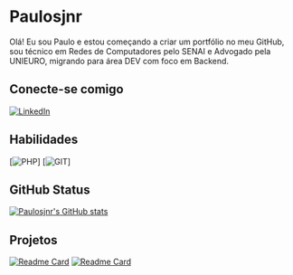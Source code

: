 # Paulosjnr
Olá! Eu sou Paulo e estou começando a criar um portfólio no meu GitHub, sou técnico em Redes de Computadores pelo SENAI e Advogado pela UNIEURO, migrando para área DEV com foco em Backend.

## Conecte-se comigo
[![LinkedIn](https://img.shields.io/badge/LinkedIn-000?style=for-the-badge&logo=linkedin&logoColor=0E76A8)](https://www.linkedin.com/in/paulo-silva-junior/)

## Habilidades
[![PHP](https://img.shields.io/badge/PHP-blue?style=for-the-badge&logo=PHP&logoColor=white)]
[![GIT](https://img.shields.io/badge/GIT-E44C30?style=for-the-badge&logo=git&logoColor=white)]

## GitHub Status
[![Paulosjnr's GitHub stats](https://github-readme-stats.vercel.app/api?username=paulosjnr&theme=buefy)](https://github.com/paulosjnr/github-readme-stats)

## Projetos

[![Readme Card](https://github-readme-stats.vercel.app/api/pin/?username=paulosjnr&repo=paulosjnr.github.io)](https://github.com/paulosjnr/paulosjnr.github.io)
[![Readme Card](https://github-readme-stats.vercel.app/api/pin/?username=paulosjnr&repo=ProjetoOnePiece)](https://paulosjnr.github.io/ProjetoOnePiece/)